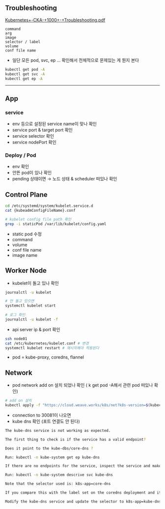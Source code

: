 ## Troubleshooting
[Kubernetes+-CKA-+1000+-+Troubleshooting.pdf](https://s3-us-west-2.amazonaws.com/secure.notion-static.com/95aeb15c-f635-4550-a142-07633823df90/Kubernetes-CKA-1000-Troubleshooting.pdf)

```
command
arg
image
selector / label
volume
conf file name
```

- 일단 모든 pod, svc, ep ... 확인해서 전체적으로 문제있는 게 뭔지 본다

```bash
kubectl get pod -A
kubectl get svc -A
kubectl get ep -A
```

---

## App

### service

- env 등으로 설정된 service name이 맞나 확인
- service port & target port 확인
- service selector 확인
- service nodePort 확인

### Deploy / Pod

- env 확인
- 안뜬 pod이 있나 확인
- pending 상태이면 → 노드 상태 & scheduler 떠있나 확인

## Control Plane

```bash
cd /etc/systemd/system/kubelet.service.d
cat {kubeadmConfigFileName}.conf

# kubelet config file path 확인 
grep -i staticPod /var/lib/kubelet/config.yaml
```

- static pod 수정
- command
- volume
- conf file name
- image name

## Worker Node

- kubelet이 돌고 있나 확인

```bash
journalctl -u kubelet

# 안 돌고 있으면
systemctl kubelet start
 
# 로그 확인
journalctl -u kubelet -f
```

- api server ip & port 확인

```bash
ssh node01
cat /etc/kubernetes/kubelet.conf # 변경
systemctl kubelet restart # 재시작해야 적용된다
```

- pod = kube-proxy, coredns, flannel

## Network

- pod network add on 설치 되었나 확인 ( k get pod -A해서 관련 pod 떠있나 확인)

```bash
# add on 설치
kubectl apply -f "https://cloud.weave.works/k8s/net?k8s-version=$(kubectl version | base64 | tr -d '\n')"
```

- connection to 30081이 나오면
- kube dns 확인 (포트 연결도 안 된다)

```bash
The kube-dns service is not working as expected. 

The first thing to check is if the service has a valid endpoint? 

Does it point to the kube-dbs/core-dns ?

Run: kubectl -n kube-system get ep kube-dns

If there are no endpoints for the service, inspect the service and make sure it uses the correct selectors and ports.

Run: kubectl -n kube-system descrive svc kube-dns

Note that the selector used is: k8s-app=core-dns

If you compare this with the label set on the coredns deployment and its pods, you will see that the select should be k8s-app=kube-dns

Modify the kube-dns service and update the selector to k8s-app=kube-dns
```
